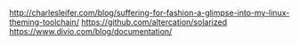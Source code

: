http://charlesleifer.com/blog/suffering-for-fashion-a-glimpse-into-my-linux-theming-toolchain/
https://github.com/altercation/solarized
https://www.divio.com/blog/documentation/